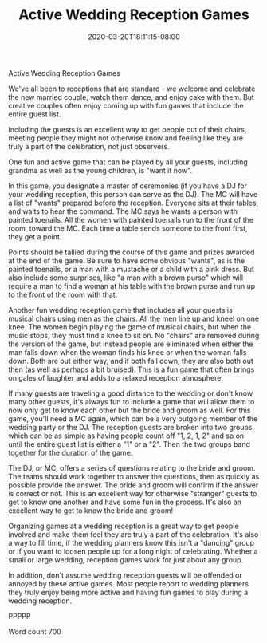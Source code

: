 ﻿---
title: "Active Wedding Reception Games"
date: 2020-03-20T18:11:15-08:00
description: "Wedding Games & Activities Tips for Web Success"
featured_image: "/images/Wedding Games & Activities.jpg"
tags: ["Wedding Games & Activities"]
---

Active Wedding Reception Games

We've all been to receptions that are standard - we welcome and celebrate the new married couple, watch them dance, and enjoy cake with them. But creative couples often enjoy coming up with fun games that include the entire guest list.

Including the guests is an excellent way to get people out of their chairs, meeting people they might not otherwise know and feeling like they are truly a part of the celebration, not just observers. 

One fun and active game that can be played by all your guests, including grandma as well as the young children, is "want it now".

In this game, you designate a master of ceremonies (if you have a DJ for your wedding reception, this person can serve as the DJ). The MC will have a list of "wants" prepared before the reception. Everyone sits at their tables, and waits to hear the command. The MC says he wants a person with painted toenails. All the women with painted toenails run to the front of the room, toward the MC. Each time a table sends someone to the front first, they get a point.

Points should be tallied during the course of this game and prizes awarded at the end of the game. Be sure to have some obvious "wants", as is the painted toenails, or a man with a mustache or a child with a pink dress. But also include some surprises, like "a man with a brown purse" which will require a man to find a woman at his table with the brown purse and run up to the front of the room with that.

Another fun wedding reception game that includes all your guests is musical chairs using men as the chairs. All the men line up and kneel on one knee. The women begin playing the game of musical chairs, but when the music stops, they must find a knee to sit on. No "chairs" are removed during the version of the game, but instead people are eliminated when either the man falls down when the woman finds his knee or when the woman falls down. Both are out either way, and if both fall down, they are also both out then (as well as perhaps a bit bruised). This is a fun game that often brings on gales of laughter and adds to a relaxed reception atmosphere.

If many guests are traveling a good distance to the wedding or don't know many other guests, it's always fun to include a game that will allow them to now only get to know each other but the bride and groom as well. For this game, you'll need a MC again, which can be a very outgoing member of the wedding party or the DJ. The reception guests are broken into two groups, which can be as simple as having people count off "1, 2, 1, 2" and so on until the entire guest list is either a "1" or a "2". Then the two groups band together for the duration of the game.

The DJ, or MC, offers a series of questions relating to the bride and groom. The teams should work together to answer the questions, then as quickly as possible provide the answer. The bride and groom will confirm if the answer is correct or not. This is an excellent way for otherwise "stranger" guests to get to know one another and have some fun in the process. It's also an excellent way to get to know the bride and groom! 

Organizing games at a wedding reception is a great way to get people involved and make them feel they are truly a part of the celebration. It's also a way to fill time, if the wedding planners know this isn't a "dancing" group or if you want to loosen people up for a long night of celebrating. Whether a small or large wedding, reception games work for just about any group.

In addition, don't assume wedding reception guests will be offended or annoyed by these active games. Most people report to wedding planners they truly enjoy being more active and having fun games to play during a wedding reception.

PPPPP

Word count 700



 


